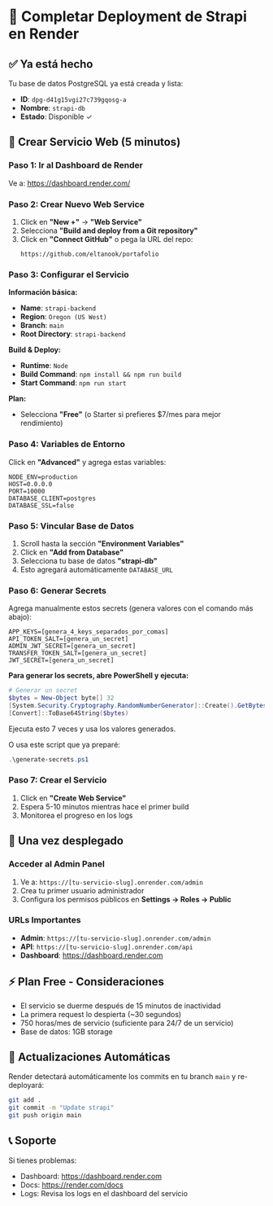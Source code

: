 # 🚀 Completar Deployment de Strapi en Render

## ✅ Ya está hecho

Tu base de datos PostgreSQL ya está creada y lista:
- **ID**: `dpg-d41g15vgi27c739gqosg-a`
- **Nombre**: `strapi-db`
- **Estado**: Disponible ✓

## 📝 Crear Servicio Web (5 minutos)

### Paso 1: Ir al Dashboard de Render

Ve a: https://dashboard.render.com/

### Paso 2: Crear Nuevo Web Service

1. Click en **"New +"** → **"Web Service"**
2. Selecciona **"Build and deploy from a Git repository"**
3. Click en **"Connect GitHub"** o pega la URL del repo:
   ```
   https://github.com/eltanook/portafolio
   ```

### Paso 3: Configurar el Servicio

**Información básica:**
- **Name**: `strapi-backend`
- **Region**: `Oregon (US West)`
- **Branch**: `main`
- **Root Directory**: `strapi-backend`

**Build & Deploy:**
- **Runtime**: `Node`
- **Build Command**: `npm install && npm run build`
- **Start Command**: `npm run start`

**Plan:**
- Selecciona **"Free"** (o Starter si prefieres $7/mes para mejor rendimiento)

### Paso 4: Variables de Entorno

Click en **"Advanced"** y agrega estas variables:

```
NODE_ENV=production
HOST=0.0.0.0
PORT=10000
DATABASE_CLIENT=postgres
DATABASE_SSL=false
```

### Paso 5: Vincular Base de Datos

1. Scroll hasta la sección **"Environment Variables"**
2. Click en **"Add from Database"**
3. Selecciona tu base de datos **"strapi-db"**
4. Esto agregará automáticamente `DATABASE_URL`

### Paso 6: Generar Secrets

Agrega manualmente estos secrets (genera valores con el comando más abajo):

```
APP_KEYS=[genera_4_keys_separados_por_comas]
API_TOKEN_SALT=[genera_un_secret]
ADMIN_JWT_SECRET=[genera_un_secret]
TRANSFER_TOKEN_SALT=[genera_un_secret]
JWT_SECRET=[genera_un_secret]
```

**Para generar los secrets, abre PowerShell y ejecuta:**

```powershell
# Generar un secret
$bytes = New-Object byte[] 32
[System.Security.Cryptography.RandomNumberGenerator]::Create().GetBytes($bytes)
[Convert]::ToBase64String($bytes)
```

Ejecuta esto 7 veces y usa los valores generados.

O usa este script que ya preparé:
```powershell
.\generate-secrets.ps1
```

### Paso 7: Crear el Servicio

1. Click en **"Create Web Service"**
2. Espera 5-10 minutos mientras hace el primer build
3. Monitorea el progreso en los logs

## 🎉 Una vez desplegado

### Acceder al Admin Panel

1. Ve a: `https://[tu-servicio-slug].onrender.com/admin`
2. Crea tu primer usuario administrador
3. Configura los permisos públicos en **Settings → Roles → Public**

### URLs Importantes

- **Admin**: `https://[tu-servicio-slug].onrender.com/admin`
- **API**: `https://[tu-servicio-slug].onrender.com/api`
- **Dashboard**: https://dashboard.render.com

## ⚡ Plan Free - Consideraciones

- El servicio se duerme después de 15 minutos de inactividad
- La primera request lo despierta (~30 segundos)
- 750 horas/mes de servicio (suficiente para 24/7 de un servicio)
- Base de datos: 1GB storage

## 🔄 Actualizaciones Automáticas

Render detectará automáticamente los commits en tu branch `main` y re-deployará:

```bash
git add .
git commit -m "Update strapi"
git push origin main
```

## 📞 Soporte

Si tienes problemas:
- Dashboard: https://dashboard.render.com
- Docs: https://render.com/docs
- Logs: Revisa los logs en el dashboard del servicio
